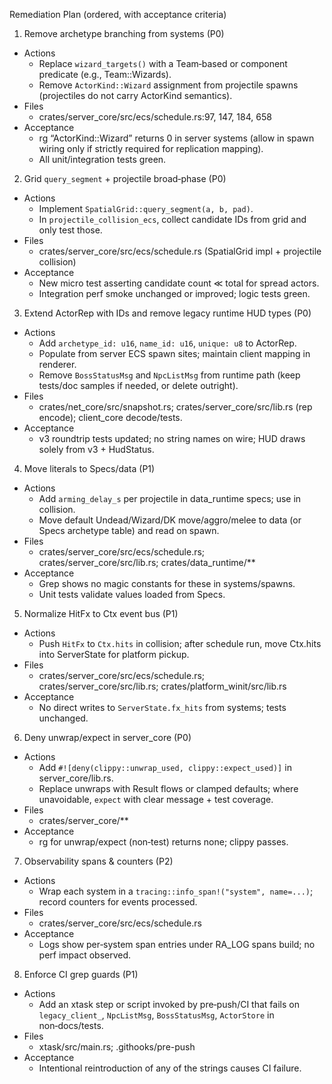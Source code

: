 Remediation Plan (ordered, with acceptance criteria)

1) Remove archetype branching from systems (P0)
- Actions
  - Replace `wizard_targets()` with a Team‑based or component predicate (e.g., Team::Wizards).
  - Remove `ActorKind::Wizard` assignment from projectile spawns (projectiles do not carry ActorKind semantics).
- Files
  - crates/server_core/src/ecs/schedule.rs:97, 147, 184, 658
- Acceptance
  - rg “ActorKind::Wizard” returns 0 in server systems (allow in spawn wiring only if strictly required for replication mapping).
  - All unit/integration tests green.

2) Grid `query_segment` + projectile broad‑phase (P0)
- Actions
  - Implement `SpatialGrid::query_segment(a, b, pad)`.
  - In `projectile_collision_ecs`, collect candidate IDs from grid and only test those.
- Files
  - crates/server_core/src/ecs/schedule.rs (SpatialGrid impl + projectile collision)
- Acceptance
  - New micro test asserting candidate count ≪ total for spread actors.
  - Integration perf smoke unchanged or improved; logic tests green.

3) Extend ActorRep with IDs and remove legacy runtime HUD types (P0)
- Actions
  - Add `archetype_id: u16`, `name_id: u16`, `unique: u8` to ActorRep.
  - Populate from server ECS spawn sites; maintain client mapping in renderer.
  - Remove `BossStatusMsg` and `NpcListMsg` from runtime path (keep tests/doc samples if needed, or delete outright).
- Files
  - crates/net_core/src/snapshot.rs; crates/server_core/src/lib.rs (rep encode); client_core decode/tests.
- Acceptance
  - v3 roundtrip tests updated; no string names on wire; HUD draws solely from v3 + HudStatus.

4) Move literals to Specs/data (P1)
- Actions
  - Add `arming_delay_s` per projectile in data_runtime specs; use in collision.
  - Move default Undead/Wizard/DK move/aggro/melee to data (or Specs archetype table) and read on spawn.
- Files
  - crates/server_core/src/ecs/schedule.rs; crates/server_core/src/lib.rs; crates/data_runtime/**
- Acceptance
  - Grep shows no magic constants for these in systems/spawns.
  - Unit tests validate values loaded from Specs.

5) Normalize HitFx to Ctx event bus (P1)
- Actions
  - Push `HitFx` to `Ctx.hits` in collision; after schedule run, move Ctx.hits into ServerState for platform pickup.
- Files
  - crates/server_core/src/ecs/schedule.rs; crates/server_core/src/lib.rs; crates/platform_winit/src/lib.rs
- Acceptance
  - No direct writes to `ServerState.fx_hits` from systems; tests unchanged.

6) Deny unwrap/expect in server_core (P0)
- Actions
  - Add `#![deny(clippy::unwrap_used, clippy::expect_used)]` in server_core/lib.rs.
  - Replace unwraps with Result flows or clamped defaults; where unavoidable, `expect` with clear message + test coverage.
- Files
  - crates/server_core/**
- Acceptance
  - rg for unwrap/expect (non‑test) returns none; clippy passes.

7) Observability spans & counters (P2)
- Actions
  - Wrap each system in a `tracing::info_span!("system", name=...)`; record counters for events processed.
- Files
  - crates/server_core/src/ecs/schedule.rs
- Acceptance
  - Logs show per‑system span entries under RA_LOG spans build; no perf impact observed.

8) Enforce CI grep guards (P1)
- Actions
  - Add an xtask step or script invoked by pre‑push/CI that fails on `legacy_client_`, `NpcListMsg`, `BossStatusMsg`, `ActorStore` in non‑docs/tests.
- Files
  - xtask/src/main.rs; .githooks/pre-push
- Acceptance
  - Intentional reintroduction of any of the strings causes CI failure.

